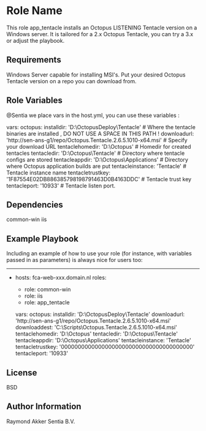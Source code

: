 Role Name
=========

This role app_tentacle installs an Octopus LISTENING Tentacle version on a Windows server.
It is tailored for a 2.x Octopus Tentacle, you can try a 3.x or adjust the playbook.

Requirements
------------

Windows Server capable for installing MSI's.
Put your desired Octopus Tentacle version on a repo you can download from.

Role Variables
--------------

@Sentia we place vars in the host.yml, you can use these variables :

vars:
  octopus:
	 installdir: 'D:\\OctopusDeploy\\Tentacle'										# Where the tentacle binaries are installed , DO NOT USE A SPACE IN THIS PATH !
	 downloadurl: 'http://sen-ans-g1/repo/Octopus.Tentacle.2.6.5.1010-x64.msi'		# Specify your download URL
	 tentaclehomedir: 'D:\\Octopus'													# Homedir for created tentacles
	 tentacledir: 'D:\\Octopus\\Tentacle'											# Directory where tentacle configs are stored
	 tentacleappdir: 'D:\\Octopus\\Applications'									# Directory where Octopus application builds are put
	 tentacleinstance: 'Tentacle'													# Tentacle instance name
	 tentacletrustkey: '1F87554E02DB886385798198791463D0B4163DDC'					# Tentacle trust key
	 tentacleport: '10933'															# Tentacle listen port.

Dependencies
------------

common-win
iis

Example Playbook
----------------

Including an example of how to use your role (for instance, with variables passed in as parameters) is always nice for users too:

---
  - hosts: fca-web-xxx.domain.nl
    roles:
     - role: common-win
     - role: iis
     - role: app_tentacle

    vars:
       octopus:
         installdir: 'D:\\OctopusDeploy\\Tentacle'
         downloadurl: 'http://sen-ans-g1/repo/Octopus.Tentacle.2.6.5.1010-x64.msi'
         downloaddest: 'C:\Scripts\Octopus.Tentacle.2.6.5.1010-x64.msi'
         tentaclehomedir: 'D:\\Octopus'
         tentacledir: 'D:\\Octopus\\Tentacle'
         tentacleappdir: 'D:\\Octopus\\Applications'
         tentacleinstance: 'Tentacle'
         tentacletrustkey: '000000000000000000000000000000000000000'
         tentacleport: '10933'

License
-------

BSD

Author Information
------------------

Raymond Akker Sentia B.V.
